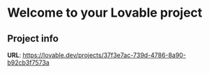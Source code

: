 # Welcome to your Lovable project

## Project info

**URL**: https://lovable.dev/projects/37f3e7ac-739d-4786-8a90-b92cb3f7573a
